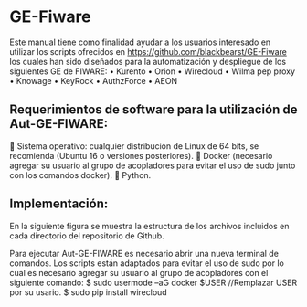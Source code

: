 GE-Fiware
=========
 Este manual tiene como finalidad ayudar a los usuarios interesado en utilizar los scripts ofrecidos en https://github.com/blackbearst/GE-Fiware los cuales han sido diseñados para la automatización y despliegue de los siguientes GE de FIWARE:
•	Kurento
•	Orion
•	Wirecloud
•	Wilma pep proxy
•	Knowage
•	KeyRock
•	AuthzForce
•	AEON
## Requerimientos de software para la utilización de Aut-GE-FIWARE:
	Sistema operativo: cualquier distribución de Linux de 64 bits, se recomienda (Ubuntu 16 o versiones posteriores).
	Docker (necesario agregar su usuario al grupo de acopladores para evitar el uso de sudo junto con los comandos docker).
	Python.
## Implementación:
En la siguiente figura se  muestra la estructura de los archivos incluidos en cada directorio del repositorio de Github.

Para ejecutar Aut-GE-FIWARE es necesario abrir una nueva terminal de comandos. 
Los scripts están adaptados para evitar el uso de sudo por lo cual es necesario agregar su usuario al grupo de acopladores con el siguiente comando:
$ sudo usermode –aG docker $USER //Remplazar USER por su usario.
$ sudo pip install wirecloud
